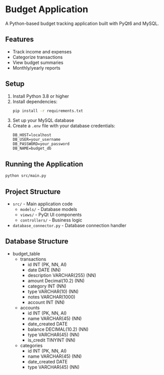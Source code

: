 # Budget Application

A Python-based budget tracking application built with PyQt6 and MySQL.

## Features
- Track income and expenses
- Categorize transactions
- View budget summaries
- Monthly/yearly reports

## Setup
1. Install Python 3.8 or higher
2. Install dependencies:
   ```bash
   pip install -r requirements.txt
   ```
3. Set up your MySQL database
4. Create a `.env` file with your database credentials:
   ```
   DB_HOST=localhost
   DB_USER=your_username
   DB_PASSWORD=your_password
   DB_NAME=budget_db
   ```

## Running the Application
```bash
python src/main.py
```

## Project Structure
- `src/` - Main application code
  - `models/` - Database models
  - `views/` - PyQt UI components
  - `controllers/` - Business logic
- `database_connector.py` - Database connection handler 

## Database Structure
- budget_table
  - transactions
    - id INT (PK, NN, AI)
    - date DATE (NN)
    - description VARCHAR(255) (NN)
    - amount Decimal(10.2) (NN)
    - category INT (NN)
    - type VARCHAR(10) (NN)
    - notes VARCHAR(1000)
    - account INT (NN)
  - accounts
    - id INT (PK, NN, AI)
    - name VARCHAR(45) (NN)
    - date_created DATE
    - balance DECIMAL(10.2) (NN)
    - type VARCHAR(45) (NN)
    - is_credit TINYINT (NN)
  - categories
    - id INT (PK, NN, AI)
    - name VARCHAR(45) (NN)
    - date_created DATE
    - type VARCHAR(45) (NN)
